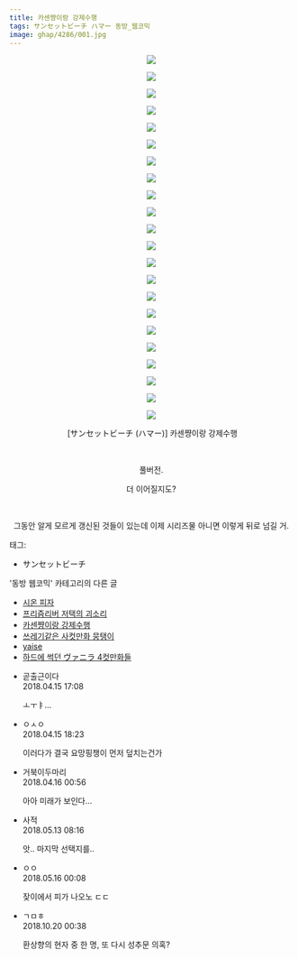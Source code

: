 ```yaml
---
title: 카센쨩이랑 강제수행
tags: サンセットビーチ ハマー 동방_웹코믹
image: ghap/4286/001.jpg
---
```

<div class="article">
<p style="text-align: center; clear: none; float: none;"><img src="{{ site.nasurl }}/ghap/4286/001.jpg"/></p>
<p style="text-align: center; clear: none; float: none;"><img src="{{ site.nasurl }}/ghap/4286/002.jpg"/></p>
<p style="text-align: center; clear: none; float: none;"><img src="{{ site.nasurl }}/ghap/4286/003.jpg"/></p>
<p style="text-align: center; clear: none; float: none;"><img src="{{ site.nasurl }}/ghap/4286/004.jpg"/></p>
<p style="text-align: center; clear: none; float: none;"><img src="{{ site.nasurl }}/ghap/4286/005.jpg"/></p>
<p style="text-align: center; clear: none; float: none;"><img src="{{ site.nasurl }}/ghap/4286/006.jpg"/></p>
<p style="text-align: center; clear: none; float: none;"><img src="{{ site.nasurl }}/ghap/4286/007.jpg"/></p>
<p style="text-align: center; clear: none; float: none;"><img src="{{ site.nasurl }}/ghap/4286/008.jpg"/></p>
<p style="text-align: center; clear: none; float: none;"><img src="{{ site.nasurl }}/ghap/4286/009.jpg"/></p>
<p style="text-align: center; clear: none; float: none;"><img src="{{ site.nasurl }}/ghap/4286/010.jpg"/></p>
<p style="text-align: center; clear: none; float: none;"><img src="{{ site.nasurl }}/ghap/4286/011.jpg"/></p>
<p style="text-align: center; clear: none; float: none;"><img src="{{ site.nasurl }}/ghap/4286/012.jpg"/></p>
<p style="text-align: center; clear: none; float: none;"><img src="{{ site.nasurl }}/ghap/4286/013.jpg"/></p>
<p style="text-align: center; clear: none; float: none;"><img src="{{ site.nasurl }}/ghap/4286/014.jpg"/></p>
<p style="text-align: center; clear: none; float: none;"><img src="{{ site.nasurl }}/ghap/4286/015.jpg"/></p>
<p style="text-align: center; clear: none; float: none;"><img src="{{ site.nasurl }}/ghap/4286/016.jpg"/></p>
<p style="text-align: center; clear: none; float: none;"><img src="{{ site.nasurl }}/ghap/4286/017.jpg"/></p>
<p style="text-align: center; clear: none; float: none;"><img src="{{ site.nasurl }}/ghap/4286/018.jpg"/></p>
<p style="text-align: center; clear: none; float: none;"><img src="{{ site.nasurl }}/ghap/4286/019.jpg"/></p>
<p style="text-align: center; clear: none; float: none;"><img src="{{ site.nasurl }}/ghap/4286/020.jpg"/></p>
<p style="text-align: center; clear: none; float: none;"><img src="{{ site.nasurl }}/ghap/4286/021.jpg"/></p>
<p style="text-align: center; clear: none; float: none;"><img src="{{ site.nasurl }}/ghap/4286/022.jpg"/></p>
<p style="text-align: center; clear: none; float: none;"> [サンセットビーチ (ハマー)] 카센쨩이랑 강제수행</p>
<p style="text-align: center; clear: none; float: none;"><br/></p>
<p style="text-align: center; clear: none; float: none;">풀버전.</p>
<p style="text-align: center; clear: none; float: none;">더 이어질지도?</p>
<p style="text-align: center; clear: none; float: none;"><br/></p>
<p style="text-align: center; clear: none; float: none;">그동안 알게 모르게 갱신된 것들이 있는데 이제 시리즈물 아니면 이렇게 뒤로 넘길 거.</p>
</div><div class="tagTrail">
<p>태그: </p>
<ul>
<li>サンセットビーチ</li>
</ul>
</div><div class="another">
<p>'동방 웹코믹' 카테고리의 다른 글</p>
<ul>
<li><a href="/2018-05-27-ghap_4385">시온 피자</a></li>
<li><a href="/2018-05-23-ghap_4381">프리즘리버 저택의 괴소리</a></li>
<li><a href="/2018-05-13-ghap_4286">카센쨩이랑 강제수행</a></li>
<li><a href="/2018-05-13-ghap_4374">쓰레기같은 사컷만화 뭉탱이</a></li>
<li><a href="/2018-05-13-ghap_4372">yaise</a></li>
<li><a href="/2018-05-12-ghap_4363">하드에 썩던 ヴァニラ 4컷만화들</a></li>
</ul>
</div><div class="cb_module cb_fluid">
<div class="cb_wrt cb_profile">
<div class="comment">
<ul>
<li class="cb_thumb_off" id="comment15239352">
<div class="cb_comment_area">
<div class="cb_info_area">
<div class="cb_section">
<span class="cb_nick_name">곧출근이다</span>
</div>
<div class="cb_section">
<span class="cb_date">2018.04.15 17:08 </span>
</div>
</div>
<div class="cb_dsc_comment">
<p class="cb_dsc">
											ㅗㅜㅑ...
										</p>
</div>
</div></li>
<li class="cb_thumb_off" id="comment15239375">
<div class="cb_comment_area">
<div class="cb_info_area">
<div class="cb_section">
<span class="cb_nick_name">ㅇㅅㅇ</span>
</div>
<div class="cb_section">
<span class="cb_date">2018.04.15 18:23 </span>
</div>
</div>
<div class="cb_dsc_comment">
<p class="cb_dsc">
											이러다가 결국 요망핑챙이 먼저 덮치는건가
										</p>
</div>
</div></li>
<li class="cb_thumb_off" id="comment15239524">
<div class="cb_comment_area">
<div class="cb_info_area">
<div class="cb_section">
<span class="cb_nick_name">거북이두마리</span>
</div>
<div class="cb_section">
<span class="cb_date">2018.04.16 00:56 </span>
</div>
</div>
<div class="cb_dsc_comment">
<p class="cb_dsc">
											아아 미래가 보인다...
										</p>
</div>
</div></li>
<li class="cb_thumb_off" id="comment15254929">
<div class="cb_comment_area">
<div class="cb_info_area">
<div class="cb_section">
<span class="cb_nick_name">사적</span>
</div>
<div class="cb_section">
<span class="cb_date">2018.05.13 08:16 </span>
</div>
</div>
<div class="cb_dsc_comment">
<p class="cb_dsc">
											앗.. 마지막 선택지를..
										</p>
</div>
</div></li>
<li class="cb_thumb_off" id="comment15256902">
<div class="cb_comment_area">
<div class="cb_info_area">
<div class="cb_section">
<span class="cb_nick_name">ㅇㅇ</span>
</div>
<div class="cb_section">
<span class="cb_date">2018.05.16 00:08 </span>
</div>
</div>
<div class="cb_dsc_comment">
<p class="cb_dsc">
											잦이에서 피가 나오노 ㄷㄷ
										</p>
</div>
</div></li>
<li class="cb_thumb_off" id="comment15358537">
<div class="cb_comment_area">
<div class="cb_info_area">
<div class="cb_section">
<span class="cb_nick_name">ㄱㅁㅎ</span>
</div>
<div class="cb_section">
<span class="cb_date">2018.10.20 00:38 </span>
</div>
</div>
<div class="cb_dsc_comment">
<p class="cb_dsc">
											환상향의 현자 중 한 명, 또 다시 성추문 의혹?
										</p>
</div>
</div></li>
</ul>
</div>
</div><!-- commentList close -->
</div>